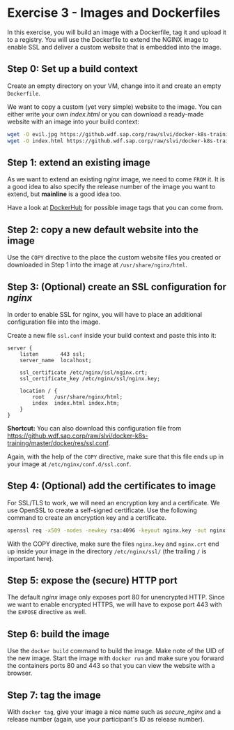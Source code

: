 # Exercise 3 - Images and Dockerfiles

In this exercise, you will build an image with a Dockerfile, tag it and upload it to a registry. You will use the Dockerfile to extend the NGINX image to enable SSL and deliver a custom website that is embedded into the image.

## Step 0: Set up a build context

Create an empty directory on your VM, change into it and create an empty `Dockerfile`.

We want to copy a custom (yet very simple) website to the image. You can either write your own _index.html_ or you can download a ready-made website with an image into your build context:

```bash
wget -O evil.jpg https://github.wdf.sap.corp/raw/slvi/docker-k8s-training/master/docker/res/evil.jpg
wget -O index.html https://github.wdf.sap.corp/raw/slvi/docker-k8s-training/master/docker/res/evil.html
```

## Step 1: extend an existing image

As we want to extend an existing _nginx_ image, we need to come `FROM` it. It is a good idea to also specify the release number of the image you want to extend, but **mainline** is a good idea too.

Have a look at [DockerHub](https://hub.docker.com/_/nginx) for possible image tags that you can come from.

## Step 2: copy a new default website into the image

Use the `COPY` directive to the place the custom website files you created or downloaded in Step 1 into the image at `/usr/share/nginx/html`.

## Step 3: (Optional) create an SSL configuration for _nginx_

In order to enable SSL for nginx, you will have to place an additional configuration file into the image.

Create a new file `ssl.conf` inside your build context and paste this into it:

```nginx
server {
    listen       443 ssl;
    server_name  localhost;

    ssl_certificate /etc/nginx/ssl/nginx.crt;
    ssl_certificate_key /etc/nginx/ssl/nginx.key;

    location / {
        root   /usr/share/nginx/html;
        index  index.html index.htm;
    }
}
```

**Shortcut:** You can also download this configuration file from https://github.wdf.sap.corp/raw/slvi/docker-k8s-training/master/docker/res/ssl.conf.

Again, with the help of the `COPY` directive, make sure that this file ends up in your image at `/etc/nginx/conf.d/ssl.conf`.

## Step 4: (Optional) add the certificates to image

For SSL/TLS to work, we will need an encryption key and a certificate. We use OpenSSL to create a self-signed certificate. Use the following command to create an encryption key and a certificate.

```bash
openssl req -x509 -nodes -newkey rsa:4096 -keyout nginx.key -out nginx.crt -days 365 -subj "/CN=$(hostname)"
```

With the COPY directive, make sure the files `nginx.key` and `nginx.crt` end up inside your image in the directory `/etc/nginx/ssl/` (the trailing `/` is important here).

## Step 5: expose the (secure) HTTP port

The default _nginx_ image only exposes port 80 for unencrypted HTTP. Since we want to enable encrypted HTTPS, we will have to expose port 443 with the `EXPOSE` directive as well.

## Step 6: build the image

Use the `docker build` command to build the image. Make note of the UID of the new image. Start the image with `docker run` and make sure you forward the containers ports 80 and 443 so that you can view the website with a browser.

## Step 7: tag the image

With `docker tag`, give your image a nice name such as *secure_nginx* and a release number (again, use your participant's ID as release number).

